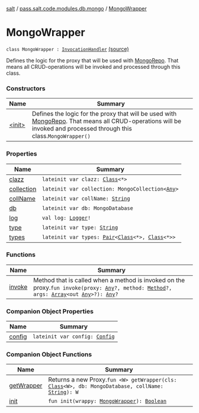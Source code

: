 [salt](../../index.md) / [pass.salt.code.modules.db.mongo](../index.md) / [MongoWrapper](./index.md)

# MongoWrapper

`class MongoWrapper : `[`InvocationHandler`](https://docs.oracle.com/javase/6/docs/api/java/lang/reflect/InvocationHandler.html) [(source)](https://github.com/kurbaniec-tgm/salt/tree/master/code/modules/db/mongo/MongoWrapper.kt#L22)

Defines the logic for the proxy that will be used with [MongoRepo](../-mongo-repo/index.md).
That means all CRUD-operations will be invoked and processed through
this class.

### Constructors

| Name | Summary |
|---|---|
| [&lt;init&gt;](-init-.md) | Defines the logic for the proxy that will be used with [MongoRepo](../-mongo-repo/index.md). That means all CRUD-operations will be invoked and processed through this class.`MongoWrapper()` |

### Properties

| Name | Summary |
|---|---|
| [clazz](clazz.md) | `lateinit var clazz: `[`Class`](https://docs.oracle.com/javase/6/docs/api/java/lang/Class.html)`<*>` |
| [collection](collection.md) | `lateinit var collection: MongoCollection<`[`Any`](https://kotlinlang.org/api/latest/jvm/stdlib/kotlin/-any/index.html)`>` |
| [collName](coll-name.md) | `lateinit var collName: `[`String`](https://kotlinlang.org/api/latest/jvm/stdlib/kotlin/-string/index.html) |
| [db](db.md) | `lateinit var db: MongoDatabase` |
| [log](log.md) | `val log: `[`Logger`](https://docs.oracle.com/javase/6/docs/api/java/util/logging/Logger.html)`!` |
| [type](type.md) | `lateinit var type: `[`String`](https://kotlinlang.org/api/latest/jvm/stdlib/kotlin/-string/index.html) |
| [types](types.md) | `lateinit var types: `[`Pair`](https://kotlinlang.org/api/latest/jvm/stdlib/kotlin/-pair/index.html)`<`[`Class`](https://docs.oracle.com/javase/6/docs/api/java/lang/Class.html)`<*>, `[`Class`](https://docs.oracle.com/javase/6/docs/api/java/lang/Class.html)`<*>>` |

### Functions

| Name | Summary |
|---|---|
| [invoke](invoke.md) | Method that is called when a method is invoked on the proxy.`fun invoke(proxy: `[`Any`](https://kotlinlang.org/api/latest/jvm/stdlib/kotlin/-any/index.html)`?, method: `[`Method`](https://docs.oracle.com/javase/6/docs/api/java/lang/reflect/Method.html)`?, args: `[`Array`](https://kotlinlang.org/api/latest/jvm/stdlib/kotlin/-array/index.html)`<out `[`Any`](https://kotlinlang.org/api/latest/jvm/stdlib/kotlin/-any/index.html)`>?): `[`Any`](https://kotlinlang.org/api/latest/jvm/stdlib/kotlin/-any/index.html)`?` |

### Companion Object Properties

| Name | Summary |
|---|---|
| [config](config.md) | `lateinit var config: `[`Config`](../../pass.salt.code.loader.config/-config/index.md) |

### Companion Object Functions

| Name | Summary |
|---|---|
| [getWrapper](get-wrapper.md) | Returns a new Proxy.`fun <W> getWrapper(cls: `[`Class`](https://docs.oracle.com/javase/6/docs/api/java/lang/Class.html)`<W>, db: MongoDatabase, collName: `[`String`](https://kotlinlang.org/api/latest/jvm/stdlib/kotlin/-string/index.html)`): W` |
| [init](init.md) | `fun init(wrappy: `[`MongoWrapper`](./index.md)`): `[`Boolean`](https://kotlinlang.org/api/latest/jvm/stdlib/kotlin/-boolean/index.html) |
